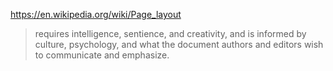 
https://en.wikipedia.org/wiki/Page_layout

> requires intelligence, sentience, and creativity, and is informed by culture, psychology, and what the document authors and editors wish to communicate and emphasize.
